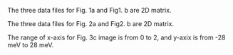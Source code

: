 The three data files for Fig. 1a and Fig1. b are 2D matrix.

The three data files for Fig. 2a and Fig2. b are 2D matrix.

The range of x-axis for Fig. 3c image is from 0 to 2, and y-axix is from -28 meV to 28 meV.
